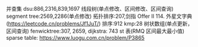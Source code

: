 并查集 dsu:886,2316,839,1697
线段树(单点修改、区间修改、区间查询) segment tree:2569,2286(单点修改)
拓扑排序:207,剑指 Offer II 114. 外星文字典(https://leetcode.cn/problems/Jf1JuT/)
排序:912
kmp:28
树状数组(单点更新，区间查询) fenwicktree:307, 2659,
dijkstra: 743
st 表(RMQ 区间最大最小值) sparse table: https://www.luogu.com.cn/problem/P3865
